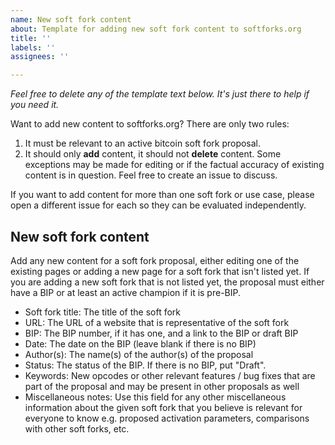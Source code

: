 ```yaml
---
name: New soft fork content
about: Template for adding new soft fork content to softforks.org
title: ''
labels: ''
assignees: ''

---
```


_Feel free to delete any of the template text below. It's just there to help if you need it._

Want to add new content to softforks.org? There are only two rules:

1. It must be relevant to an active bitcoin soft fork proposal.
2. It should only **add** content, it should not **delete** content. Some exceptions may be made for editing or if the factual accuracy of existing content is in question. Feel free to create an issue to discuss.

If you want to add content for more than one soft fork or use case, please open a different issue for each so they can be evaluated independently.

## New soft fork content

Add any new content for a soft fork proposal, either editing one of the existing pages or adding a new page for a soft fork that isn't listed yet. If you are adding a new soft fork that is not listed yet, the proposal must either have a BIP or at least an active champion if it is pre-BIP.

- Soft fork title: The title of the soft fork  
- URL: The URL of a website that is representative of the soft fork  
- BIP: The BIP number, if it has one, and a link to the BIP or draft BIP  
- Date: The date on the BIP (leave blank if there is no BIP)  
- Author(s): The name(s) of the author(s) of the proposal  
- Status: The status of the BIP. If there is no BIP, put "Draft".  
- Keywords: New opcodes or other relevant features / bug fixes that are part of the proposal and may be present in other proposals as well  
- Miscellaneous notes: Use this field for any other miscellaneous information about the given soft fork that you believe is relevant for everyone to know e.g. proposed activation parameters, comparisons with other soft forks, etc.
